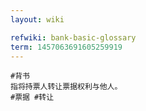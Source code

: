 ```yaml
---
layout: wiki

refwiki: bank-basic-glossary
term: 1457063691605259919
---
```


```
#背书
指将持票人转让票据权利与他人。
#票据 #转让

```